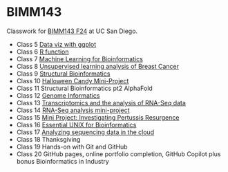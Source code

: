 # BIMM143
Classwork for [BIMM143 F24](https://bioboot.github.io/bimm143_F24/) at UC San Diego.

- Class 5 [Data viz with ggplot](https://github.com/sabrinayujiewu/bimm143/blob/main/class05/class05.md)
- Class 6 [R function](https://github.com/sabrinayujiewu/bimm143/blob/main/class06/class06.md)
- Class 7 [Machine Learning for Bioinformatics](https://github.com/sabrinayujiewu/bimm143/blob/main/class07/class07.md)
- Class 8 [Unsupervised learning analysis of Breast Cancer](https://github.com/sabrinayujiewu/bimm143/blob/main/class08/Class%208%20Mini-Project.md)
- Class 9 [Structural Bioinformatics](https://github.com/sabrinayujiewu/bimm143/blob/main/class09/class09.md)
- Class 10 [Halloween Candy Mini-Project](https://github.com/sabrinayujiewu/bimm143/blob/main/class10/class10.md)
- Class 11 Structural Bioinformatics pt2 AlphaFold
- Class 12 [Genome Informatics](https://github.com/sabrinayujiewu/bimm143/blob/main/class12/class12.md)
- Class 13 [Transcriptomics and the analysis of RNA-Seq data](https://github.com/sabrinayujiewu/bimm143/blob/main/class13/class13.md)
- Class 14 [RNA-Seq analysis mini-project](https://github.com/sabrinayujiewu/bimm143/blob/main/class14/class14.md)
- Class 15 [Mini Project: Investigating Pertussis Resurgence](https://github.com/sabrinayujiewu/bimm143/blob/main/class15/class15.pdf)
- Class 16 [Essential UNIX for Bioinformatics](https://github.com/sabrinayujiewu/bimm143/blob/main/class16/HW8_unix_questions.pdf)
- Class 17 [Analyzing sequencing data in the cloud](https://github.com/sabrinayujiewu/bimm143/blob/main/class17/class17%20notes)
- Class 18 Thanksgiving
- Class 19 Hands-on with Git and GitHub
- Class 20 GitHub pages, online portfolio completion, GitHub Copilot plus bonus Bioinformatics in Industry
